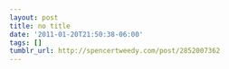 ```yaml
---
layout: post
title: no title
date: '2011-01-20T21:50:38-06:00'
tags: []
tumblr_url: http://spencertweedy.com/post/2852007362
---
```

